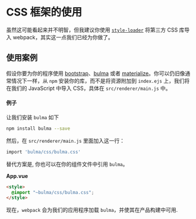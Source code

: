 # CSS 框架的使用

虽然这可能看起来并不明智，但我建议你使用 [`style-loader`](https://github.com/webpack/style-loader) 将第三方 CSS 库导入 webpack，其实这一点我们已经为你做了。

## 使用案例

假设你要为你的程序使用 [bootstrap](http://getbootstrap.com/)、[bulma](http://bulma.io/) 或者 [materialize](http://materializecss.com/)。你可以仍旧像通常情况下一样，从 `npm` 安装你的库，而不是将资源附加到 `index.ejs` 上，我们将在我们的 JavaScript 中导入 CSS，具体在 `src/renderer/main.js` 中。

#### 例子

让我们安装 `bulma` 如下

```bash
npm install bulma --save
```

然后，在 `src/renderer/main.js` 里面加入这一行：

```bash
import 'bulma/css/bulma.css'
```

替代方案是, 你也可以在你的组件文件中引用 `bulma`。

**App.vue**

```html
<style>
  @import "~bulma/css/bulma.css";
</style>
```

现在，`webpack` 会为我们的应用程序加载 `bulma`，并使其在产品构建中可用.
